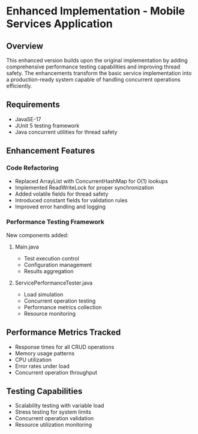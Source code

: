 # Enhanced Implementation - Mobile Services Application

## Overview
This enhanced version builds upon the original implementation by adding comprehensive performance testing capabilities and improving thread safety. The enhancements transform the basic service implementation into a production-ready system capable of handling concurrent operations efficiently.

## Requirements
- JavaSE-17
- JUnit 5 testing framework
- Java concurrent utilities for thread safety

## Enhancement Features

### Code Refactoring
- Replaced ArrayList with ConcurrentHashMap for O(1) lookups
- Implemented ReadWriteLock for proper synchronization
- Added volatile fields for thread safety
- Introduced constant fields for validation rules
- Improved error handling and logging

### Performance Testing Framework
New components added:
1. Main.java
   - Test execution control
   - Configuration management
   - Results aggregation

2. ServicePerformanceTester.java
   - Load simulation
   - Concurrent operation testing
   - Performance metrics collection
   - Resource monitoring

## Performance Metrics Tracked
- Response times for all CRUD operations
- Memory usage patterns
- CPU utilization
- Error rates under load
- Concurrent operation throughput

## Testing Capabilities
- Scalability testing with variable load
- Stress testing for system limits
- Concurrent operation validation
- Resource utilization monitoring
